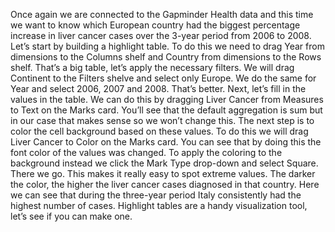 Once again we are connected to the Gapminder Health data and this time we want to know which European country had the biggest percentage increase in liver cancer cases over the 3-year period from 2006 to 2008. Let’s start by building a highlight table. To do this we need to drag Year from dimensions to the Columns shelf and Country from dimensions to the Rows shelf. That’s a big table, let’s apply the necessary filters. We will drag Continent to the Filters shelve and select only Europe. We do the same for Year and select 2006, 2007 and 2008. That’s better. Next, let’s fill in the values in the table. We can do this by dragging Liver Cancer from Measures to Text on the Marks card. You’ll see that the default aggregation is sum but in our case that makes sense so we won’t change this. The next step is to color the cell background based on these values. To do this we will drag Liver Cancer to Color on the Marks card. You can see that by doing this the font color of the values was changed. To apply the coloring to the background instead we click the Mark Type drop-down and select Square. There we go. This makes it really easy to spot extreme values. The darker the color, the higher the liver cancer cases diagnosed in that country. Here we can see that during the three-year period Italy consistently had the highest number of cases. Highlight tables are a handy visualization tool, let’s see if you can make one.
